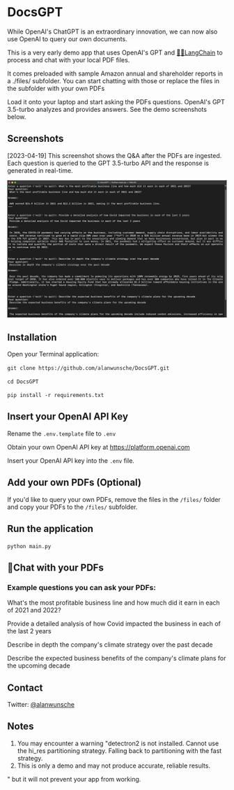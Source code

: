 # DocsGPT

While OpenAI's ChatGPT is an extraordinary innovation, we can now also use OpenAI to query our own documents.

This is a very early demo app that uses OpenAI's GPT and [🦜🔗LangChain](https://langchain.com) to process and chat with your local PDF files.

It comes preloaded with sample Amazon annual and shareholder reports in a ./files/ subfolder. You can start chatting with those or replace the files in the subfolder with your own PDFs

Load it onto your laptop and start asking the PDFs questions.  OpenAI's GPT 3.5-turbo analyzes and provides answers. See the demo screenshots below.


## Screenshots

[2023-04-19] This screenshot shows the Q&A after the PDFs are ingested. Each question is queried to the GPT 3.5-turbo API and the response is generated in real-time.

![Screenshot](https://github.com/alanwunsche/DocsGPT/blob/main/DocsGPT-Demo-CLI-2023-04-19-at-9.12.05%20PM.png)

## Installation

Open your Terminal application:

```git clone https://github.com/alanwunsche/DocsGPT.git```

```cd DocsGPT```

```pip install -r requirements.txt```

## Insert your OpenAI API Key

Rename the ```.env.template``` file to ```.env```

Obtain your own OpenAI API key at https://platform.openai.com

Insert your OpenAI API key into the ```.env``` file.  

## Add your own PDFs (Optional)

If you'd like to query your own PDFs, remove the files in the ```/files/``` folder and copy your PDFs to the ```/files/``` subfolder.

## Run the application
```python main.py```

## 💬Chat with your PDFs

### Example questions you can ask your PDFs:

What's the most profitable business line and how much did it earn in each of 2021 and 2022?

Provide a detailed analysis of how Covid impacted the business in each of the last 2 years 

Describe in depth the company's climate strategy over the past decade

Describe the expected business benefits of the company's climate plans for the upcoming decade

## Contact
Twitter: [@alanwunsche](https://twitter.com/alanwunsche)

## Notes
1. You may encounter a warning "detectron2 is not installed. Cannot use the hi_res partitioning strategy. Falling back to partitioning with the fast strategy.
2. This is only a demo and may not produce accurate, reliable results.

" but it will not prevent your app from working.


